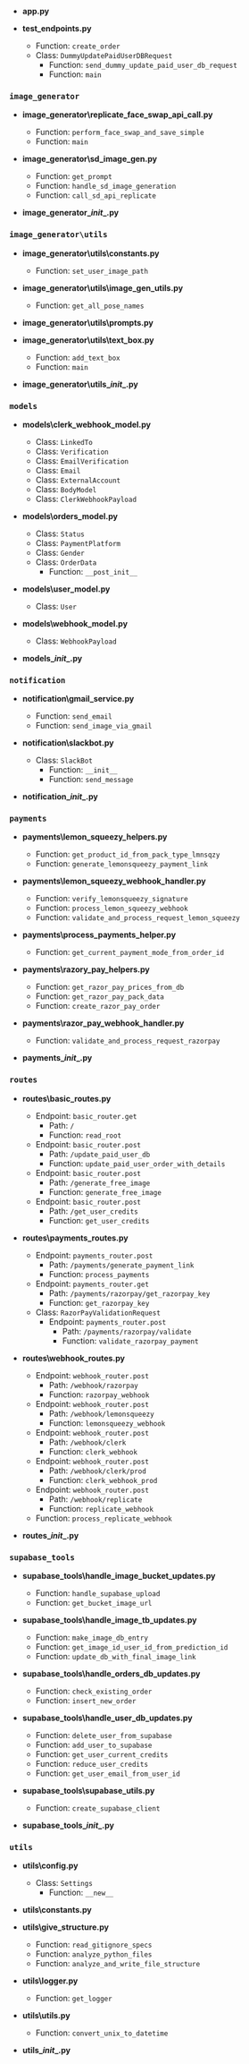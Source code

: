 
- **app.py**

- **test_endpoints.py**
    - Function: `create_order`
  - Class: `DummyUpdatePaidUserDBRequest`
    - Function: `send_dummy_update_paid_user_db_request`
    - Function: `main`

### `image_generator`

- **image_generator\replicate_face_swap_api_call.py**
    - Function: `perform_face_swap_and_save_simple`
    - Function: `main`

- **image_generator\sd_image_gen.py**
    - Function: `get_prompt`
    - Function: `handle_sd_image_generation`
    - Function: `call_sd_api_replicate`

- **image_generator\__init__.py**

### `image_generator\utils`

- **image_generator\utils\constants.py**
    - Function: `set_user_image_path`

- **image_generator\utils\image_gen_utils.py**
    - Function: `get_all_pose_names`

- **image_generator\utils\prompts.py**

- **image_generator\utils\text_box.py**
    - Function: `add_text_box`
    - Function: `main`

- **image_generator\utils\__init__.py**

### `models`

- **models\clerk_webhook_model.py**
  - Class: `LinkedTo`
  - Class: `Verification`
  - Class: `EmailVerification`
  - Class: `Email`
  - Class: `ExternalAccount`
  - Class: `BodyModel`
  - Class: `ClerkWebhookPayload`

- **models\orders_model.py**
  - Class: `Status`
  - Class: `PaymentPlatform`
  - Class: `Gender`
  - Class: `OrderData`
    - Function: `__post_init__`

- **models\user_model.py**
  - Class: `User`

- **models\webhook_model.py**
  - Class: `WebhookPayload`

- **models\__init__.py**

### `notification`

- **notification\gmail_service.py**
    - Function: `send_email`
    - Function: `send_image_via_gmail`

- **notification\slackbot.py**
  - Class: `SlackBot`
    - Function: `__init__`
    - Function: `send_message`

- **notification\__init__.py**

### `payments`

- **payments\lemon_squeezy_helpers.py**
    - Function: `get_product_id_from_pack_type_lmnsqzy`
    - Function: `generate_lemonsqueezy_payment_link`

- **payments\lemon_squeezy_webhook_handler.py**
    - Function: `verify_lemonsqueezy_signature`
    - Function: `process_lemon_squeezy_webhook`
    - Function: `validate_and_process_request_lemon_squeezy`

- **payments\process_payments_helper.py**
    - Function: `get_current_payment_mode_from_order_id`

- **payments\razory_pay_helpers.py**
    - Function: `get_razor_pay_prices_from_db`
    - Function: `get_razor_pay_pack_data`
    - Function: `create_razor_pay_order`

- **payments\razor_pay_webhook_handler.py**
    - Function: `validate_and_process_request_razorpay`

- **payments\__init__.py**

### `routes`

- **routes\basic_routes.py**
    - Endpoint: `basic_router.get`
      - Path: `/`
      - Function: `read_root`
    - Endpoint: `basic_router.post`
      - Path: `/update_paid_user_db`
      - Function: `update_paid_user_order_with_details`
    - Endpoint: `basic_router.post`
      - Path: `/generate_free_image`
      - Function: `generate_free_image`
    - Endpoint: `basic_router.post`
      - Path: `/get_user_credits`
      - Function: `get_user_credits`

- **routes\payments_routes.py**
    - Endpoint: `payments_router.post`
      - Path: `/payments/generate_payment_link`
      - Function: `process_payments`
    - Endpoint: `payments_router.get`
      - Path: `/payments/razorpay/get_razorpay_key`
      - Function: `get_razorpay_key`
  - Class: `RazorPayValidationRequest`
    - Endpoint: `payments_router.post`
      - Path: `/payments/razorpay/validate`
      - Function: `validate_razorpay_payment`

- **routes\webhook_routes.py**
    - Endpoint: `webhook_router.post`
      - Path: `/webhook/razorpay`
      - Function: `razorpay_webhook`
    - Endpoint: `webhook_router.post`
      - Path: `/webhook/lemonsqueezy`
      - Function: `lemonsqueezy_webhook`
    - Endpoint: `webhook_router.post`
      - Path: `/webhook/clerk`
      - Function: `clerk_webhook`
    - Endpoint: `webhook_router.post`
      - Path: `/webhook/clerk/prod`
      - Function: `clerk_webhook_prod`
    - Endpoint: `webhook_router.post`
      - Path: `/webhook/replicate`
      - Function: `replicate_webhook`
    - Function: `process_replicate_webhook`

- **routes\__init__.py**

### `supabase_tools`

- **supabase_tools\handle_image_bucket_updates.py**
    - Function: `handle_supabase_upload`
    - Function: `get_bucket_image_url`

- **supabase_tools\handle_image_tb_updates.py**
    - Function: `make_image_db_entry`
    - Function: `get_image_id_user_id_from_prediction_id`
    - Function: `update_db_with_final_image_link`

- **supabase_tools\handle_orders_db_updates.py**
    - Function: `check_existing_order`
    - Function: `insert_new_order`

- **supabase_tools\handle_user_db_updates.py**
    - Function: `delete_user_from_supabase`
    - Function: `add_user_to_supabase`
    - Function: `get_user_current_credits`
    - Function: `reduce_user_credits`
    - Function: `get_user_email_from_user_id`

- **supabase_tools\supabase_utils.py**
    - Function: `create_supabase_client`

- **supabase_tools\__init__.py**

### `utils`

- **utils\config.py**
  - Class: `Settings`
    - Function: `__new__`

- **utils\constants.py**

- **utils\give_structure.py**
    - Function: `read_gitignore_specs`
    - Function: `analyze_python_files`
    - Function: `analyze_and_write_file_structure`

- **utils\logger.py**
    - Function: `get_logger`

- **utils\utils.py**
    - Function: `convert_unix_to_datetime`

- **utils\__init__.py**
